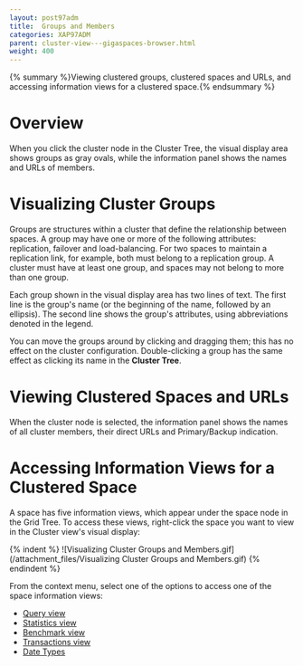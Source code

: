 ```yaml
---
layout: post97adm
title:  Groups and Members
categories: XAP97ADM
parent: cluster-view---gigaspaces-browser.html
weight: 400
---
```


{% summary %}Viewing clustered groups, clustered spaces and URLs, and accessing information views for a clustered space.{% endsummary %}

# Overview

When you click the cluster node in the Cluster Tree, the visual display area shows groups as gray ovals, while the information panel shows the names and URLs of members.

# Visualizing Cluster Groups

Groups are structures within a cluster that define the relationship between spaces. A group may have one or more of the following attributes: replication, failover and load-balancing. For two spaces to maintain a replication link, for example, both must belong to a replication group. A cluster must have at least one group, and spaces may not belong to more than one group.

Each group shown in the visual display area has two lines of text. The first line is the group's name (or the beginning of the name, followed by an ellipsis). The second line shows the group's attributes, using abbreviations denoted in the legend.

You can move the groups around by clicking and dragging them; this has no effect on the cluster configuration. Double-clicking a group has the same effect as clicking its name in the **Cluster Tree**.

# Viewing Clustered Spaces and URLs

When the cluster node is selected, the information panel shows the names of all cluster members, their direct URLs and Primary/Backup indication.

# Accessing Information Views for a Clustered Space

A space has five information views, which appear under the space node in the Grid Tree. To access these views, right-click the space you want to view in the Cluster view's visual display:

{% indent %}
![Visualizing Cluster Groups and Members.gif](/attachment_files/Visualizing Cluster Groups and Members.gif)
{% endindent %}

From the context menu, select one of the options to access one of the space information views:

- [Query view](./gigaspaces-browser-query-view.html)
- [Statistics view](./gigaspaces-browser-statistics-view.html)
- [Benchmark view](./gigaspaces-browser-benchmark-view.html)
- [Transactions view](./gigaspaces-browser-transaction-view.html)
- [Date Types](./gigaspaces-browser-data-types-view.html)

